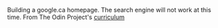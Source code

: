 Building a google.ca homepage. The search engine will not work at this time. From The Odin Project's [curriculum](http://www.theodinproject.com/courses/web-development-101/lessons/html-css)